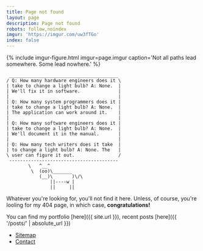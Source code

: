 ```yaml
---
title: Page not found
layout: page
description: Page not found
robots: follow,noindex
imgur: 'https://imgur.com/uw3fTGo'
index: false
---
```

{% include imgur-figure.html imgur=page.imgur caption='Not all paths lead somewhere. Some lead nowhere.' %}
```
 ________________________________________
/ Q: How many hardware engineers does it \
| take to change a light bulb? A: None.  |
| We'll fix it in software.              |
|                                        |
| Q: How many system programmers does it |
| take to change a light bulb? A: None.  |
| The application can work around it.    |
|                                        |
| Q: How many software engineers does it |
| take to change a light bulb? A: None.  |
| We'll document it in the manual.       |
|                                        |
| Q: How many tech writers does it take  |
| to change a light bulb? A: None. The   |
\ user can figure it out.                /
 ----------------------------------------
        \   ^__^
         \  (oo)\_______
            (__)\       )\/\
                ||----w |
                ||     ||
```

Whatever you're looking for, you'll not find it here. Unless, of course, you're
looling for my 404 page, in which case, **congratulations!**

You can find my portfolio [here]({{ site.url  }}), recent posts [here]({{ '/posts/' | absolute_url }})
- [Sitemap](/sitemap.xml)
- [Contact](/contact/)
